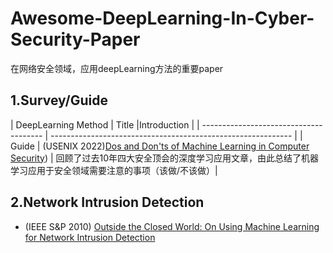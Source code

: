# Awesome-DeepLearning-In-Cyber-Security-Paper
在网络安全领域，应用deepLearning方法的重要paper

## 1.Survey/Guide

| DeepLearning Method                    | Title                                                        |Introduction                                                 |
| -------------------------------------- | ------------------------------------------------------------ |
|            Guide                       | (USENIX 2022)[Dos and Don'ts of Machine Learning in Computer Security](https://www.usenix.org/conference/usenixsecurity22/presentation/arp)) | 回顾了过去10年四大安全顶会的深度学习应用文章，由此总结了机器学习应用于安全领域需要注意的事项（该做/不该做）|

## 2.Network Intrusion Detection
- (IEEE S&P 2010) [Outside the Closed World: On Using Machine Learning for Network Intrusion Detection](https://ieeexplore.ieee.org/abstract/document/5504793)

